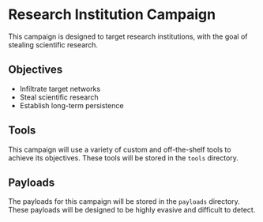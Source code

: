 # Research Institution Campaign

This campaign is designed to target research institutions, with the goal of stealing scientific research.

## Objectives

- Infiltrate target networks
- Steal scientific research
- Establish long-term persistence

## Tools

This campaign will use a variety of custom and off-the-shelf tools to achieve its objectives. These tools will be stored in the `tools` directory.

## Payloads

The payloads for this campaign will be stored in the `payloads` directory. These payloads will be designed to be highly evasive and difficult to detect.
